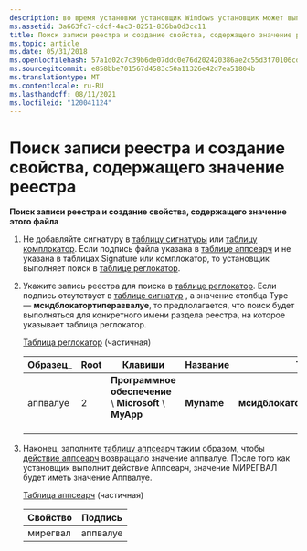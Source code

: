 ```yaml
---
description: во время установки установщик Windows установщик может выполнить поиск записи реестра и создать свойство, содержащее значение реестра.
ms.assetid: 3a663fc7-cdcf-4ac3-8251-836ba0d3cc11
title: Поиск записи реестра и создание свойства, содержащего значение реестра
ms.topic: article
ms.date: 05/31/2018
ms.openlocfilehash: 57a1d02c7c39b6de07ddc0e76d202420386ae2c55d3f70106cd88432a53ec854
ms.sourcegitcommit: e858bbe701567d4583c50a11326e42d7ea51804b
ms.translationtype: MT
ms.contentlocale: ru-RU
ms.lasthandoff: 08/11/2021
ms.locfileid: "120041124"
---
```

# <a name="searching-for-a-registry-entry-and-creating-a-property-holding-the-value-of-the-registry"></a>Поиск записи реестра и создание свойства, содержащего значение реестра

**Поиск записи реестра и создание свойства, содержащего значение этого файла**

1.  Не добавляйте сигнатуру в [таблицу сигнатуры](signature-table.md) или [таблицу комплокатор](complocator-table.md). Если подпись файла указана в [таблице аппсеарч](appsearch-table.md) и не указана в таблицах Signature или комплокатор, то установщик выполняет поиск в [таблице реглокатор](reglocator-table.md).

2.  Укажите запись реестра для поиска в [таблице реглокатор](reglocator-table.md). Если подпись отсутствует в [таблице сигнатур](signature-table.md) , а значение столбца Type — **мсидблокатортипераввалуе**, то предполагается, что поиск будет выполняться для конкретного имени раздела реестра, на которое указывает таблица реглокатор.

    [Таблица реглокатор](reglocator-table.md) (частичная)

    

    | Образец\_         | Root         | Клавиши                                                           | Название                  | Тип                                    |
    |---------------------|--------------|---------------------------------------------------------------|-----------------------|-----------------------------------------|
    | аппвалуе<br/> | 2<br/> | **Программное обеспечение** \\ **Microsoft** \\ **MyApp**<br/> <br/> | **Myname**<br/> | **мсидблокатортипераввалуе**<br/> |

    

     

3.  Наконец, заполните [таблицу аппсеарч](appsearch-table.md) таким образом, чтобы [действие аппсеарч](appsearch-action.md) возвращало значение аппвалуе. После того как установщик выполнит действие Аппсеарч, значение МИРЕГВАЛ будет иметь значение Аппвалуе.

    [Таблица аппсеарч](appsearch-table.md) (частичная)

    

    | Свойство            | Подпись           |
    |---------------------|---------------------|
    | мирегвал<br/> | аппвалуе<br/> |

    

     

 

 




